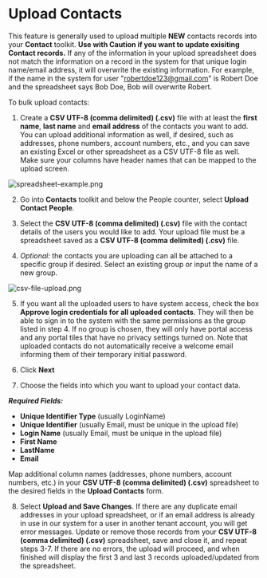 # Upload Contacts

This feature is generally used to upload multiple **NEW** contacts records into your **Contact** toolkit.  **Use with Caution if you want to update exisiting Contact records.** If any of the information in your upload spreadsheet does not match the information on a record in the system for that unique login name/email address, it will overwrite the existing information. For example, if the name in the system for user "robertdoe123@gmail.com" is Robert Doe and the spreadsheet says Bob Doe, Bob will overwrite Robert. 

To bulk upload contacts:  

1. Create a **CSV UTF-8 (comma delimited) (.csv)** file with at least the **first name**, **last name** and **email address** of the contacts you want to add. You can upload additional information as well, if desired, such as addresses, phone numbers, account numbers, etc., and you can save an existing Excel or other spreadsheet as a CSV UTF-8 file as well. Make sure your columns have header names that can be mapped to the upload screen.

![spreadsheet-example.png](https://e02.insite.com/files/sites/global/9795/spreadsheet-example.png)

2. Go into **Contacts** toolkit and below the People counter, select **Upload Contact People**.  

3. Select the **CSV UTF-8 (comma delimited) (.csv)** file with the contact details of the users you would like to add.
     Your upload file must be a spreadsheet saved as a **CSV UTF-8 (comma delimited) (.csv)** file.
		 
4. *Optional:* the contacts you are uploading can all be attached to a specific group if desired. Select an existing group or input the name of a new group. 

![csv-file-upload.png](https://e02.insite.com/files/sites/global/9795/csv-file-upload.png)

5. If you want all the uploaded users to have system access, check the box **Approve login credentials for all uploaded contacts**. They will then be able to sign in to the system with the same permissions as the group listed in step 4. If no group is chosen, they will only have portal access and any portal tiles that have no privacy settings turned on. Note that uploaded contacts do not automatically receive a welcome email informing them of their temporary initial password.

6. Click **Next**
 
7. Choose the fields into which you want to upload your contact data. 

***Required Fields:***
* **Unique Identifier Type** (usually LoginName)
* **Unique Identifier** (usually Email, must be unique in the upload file)
* **Login Name** (usually Email, must be unique in the upload file)
* **First Name**
* **LastName**
* **Email**

Map additional column names (addresses, phone numbers, account numbers, etc.) in your **CSV UTF-8 (comma delimited) (.csv)** spreadsheet to the desired fields in the **Upload Contacts** form. 

8. Select **Upload and Save Changes**. If there are any duplicate email addresses in your upload spreadsheet, or if an email address is already in use in our system for a user in another tenant account, you will get error messages. Update or remove those records from your **CSV UTF-8 (comma delimited) (.csv)** spreadsheet, save and close it, and repeat steps 3-7. If there are no errors, the upload will proceed, and when finished will display the first 3 and last 3 records uploaded/updated from the spreadsheet.
